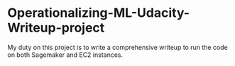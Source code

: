 # Operationalizing-ML-Udacity-Writeup-project

My duty on this project is to write a comprehensive writeup to run the code on both Sagemaker and EC2 instances.
